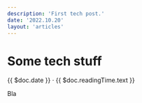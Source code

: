 ```yaml
---
description: 'First tech post.'
date: '2022.10.20'
layout: 'articles'
---
```


# Some tech stuff
{{ $doc.date }} · {{ $doc.readingTime.text }}

Bla
